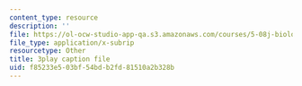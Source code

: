 ```yaml
---
content_type: resource
description: ''
file: https://ol-ocw-studio-app-qa.s3.amazonaws.com/courses/5-08j-biological-chemistry-ii-spring-2016/f85233e503bf54bdb2fd81510a2b328b_PoFDK7Kwx1o.vtt
file_type: application/x-subrip
resourcetype: Other
title: 3play caption file
uid: f85233e5-03bf-54bd-b2fd-81510a2b328b
---
```


